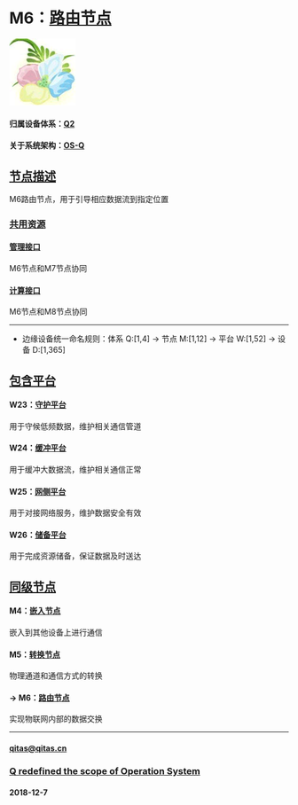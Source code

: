 ﻿# M6：[路由节点](https://github.com/OS-Q/M6) 

[![sites](OS-Q/OS-Q.png)](http：//www.OS-Q.com)

#### 归属设备体系：[Q2](https://github.com/OS-Q/Q2)

#### 关于系统架构：[OS-Q](https://github.com/OS-Q/OS-Q)

## [节点描述](https://github.com/OS-Q/M6/wiki) 

M6路由节点，用于引导相应数据流到指定位置

### [共用资源](https://github.com/OS-Q/M6/wiki/)  

#### [管理接口](M7/)

M6节点和M7节点协同

#### [计算接口](M8/)

M6节点和M8节点协同

---

- 边缘设备统一命名规则：体系 Q:[1,4] -> 节点 M:[1,12] -> 平台 W:[1,52] -> 设备 D:[1,365]

## [包含平台](https//github.com/OS-Q/M6/wiki) 

#### W23：[守护平台](https://github.com/OS-Q/W23)

用于守候低频数据，维护相关通信管道

#### W24：[缓冲平台](https://github.com/OS-Q/W24)

用于缓冲大数据流，维护相关通信正常

#### W25：[网侧平台](https://github.com/OS-Q/W25)

用于对接网络服务，维护数据安全有效

#### W26：[储备平台](https://github.com/OS-Q/W26)

用于完成资源储备，保证数据及时送达

## [同级节点](https://github.com/OS-Q/Q2/wiki/)

#### M4：[嵌入节点](https://github.com/OS-Q/M4)

嵌入到其他设备上进行通信

#### M5：[转换节点](https://github.com/OS-Q/M5)

物理通道和通信方式的转换

#### -> M6：[路由节点](https://github.com/OS-Q/M6)

实现物联网内部的数据交换

---

####  qitas@qitas.cn
###  [Q redefined the scope of Operation System](http://www.OS-Q.com)
####  2018-12-7
